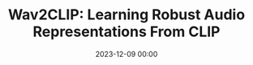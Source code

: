 ---
title: "Wav2CLIP: Learning Robust Audio Representations From CLIP"
date: 2023-12-09 00:00
modified: 2023-12-09 00:00
status: draft
---